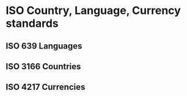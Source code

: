 # ISO Country, Language, Currency standards

## ISO 639 Languages

## ISO 3166 Countries

## ISO 4217 Currencies
